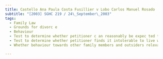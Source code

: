 ```yaml
---
title: Castello Ana Paula Costa Fusillier v Lobo Carlos Manuel Rosado 
subtitle: "[2003] SGHC 219 / 24\_September\_2003"
tags:
  - Family Law
  - Grounds for divorc e
  - Behaviour
  - Test to determine whether petitioner c an reasonably be expec ted to live with spouse
  - Test to determine whether petitioner finds it intolerable to live with spouse
  - Whether behaviour towards other family members and outsiders relevant

---
```



